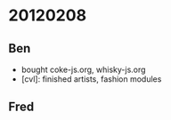 # 20120208

## Ben
- bought coke-js.org, whisky-js.org
- [cvl]: finished artists, fashion modules



## Fred